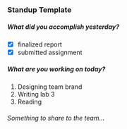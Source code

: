 ### Standup Template
##### What did you accomplish yesterday?
- [x] finalized report
- [x] submitted assignment
##### What are you working on today?
1. Designing team brand
2. Writing lab 3
3. Reading
###### Something to share to the team...